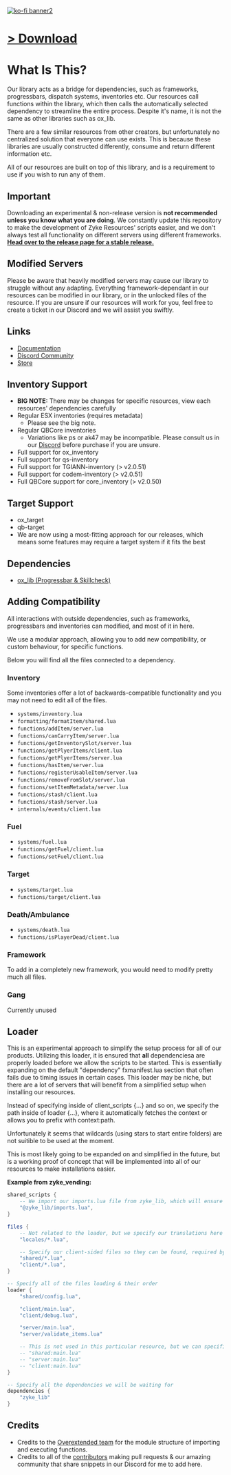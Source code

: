 [![ko-fi banner2](https://github.com/user-attachments/assets/42eff455-5757-4888-ad88-d61893edcc33)](https://ko-fi.com/zykeresources)

# [> Download](https://github.com/ZykeWasTaken/zyke_lib/releases/latest)

# What Is This?

Our library acts as a bridge for dependencies, such as frameworks, progressbars, dispatch systems, inventories etc. Our resources call functions within the library, which then calls the automatically selected dependency to streamline the entire process. Despite it's name, it is not the same as other libraries such as ox_lib.

There are a few similar resources from other creators, but unfortunately no centralized solution that everyone can use exists. This is because these libraries are usually constructed differently, consume and return different information etc.

All of our resources are built on top of this library, and is a requirement to use if you wish to run any of them.

## Important

Downloading an experimental & non-release version is **not recommended unless you know what you are doing**. We constantly update this repository to make the development of Zyke Resources' scripts easier, and we don't always test all functionality on different servers using different frameworks. **[Head over to the release page for a stable release.](https://github.com/ZykeWasTaken/zyke_lib/releases/latest)**

## Modified Servers

Please be aware that heavily modified servers may cause our library to struggle without any adapting. Everything framework-dependant in our resources can be modified in our library, or in the unlocked files of the resource. If you are unsure if our resources will work for you, feel free to create a ticket in our Discord and we will assist you swiftly.

## Links

-   [Documentation](https://docs.zykeresources.com/free-resources/zyke-lib)
-   [Discord Community](https://discord.zykeresources.com/)
-   [Store](https://store.zykeresources.com/)

## Inventory Support

-   **BIG NOTE:** There may be changes for specific resources, view each resources' dependencies carefully
-   Regular ESX inventories (requires metadata)
  	- Please see the big note.
-   Regular QBCore inventories
  	- Variations like ps or ak47 may be incompatible. Please consult us in our [Discord](https://discord.zykeresources.com) before purchase if you are unsure.
-   Full support for ox_inventory
-   Full support for qs-inventory
-   Full support for TGIANN-inventory (> v2.0.51)
-   Full support for codem-inventory (> v2.0.51)
-   Full QBCore support for core_inventory (> v2.0.50)

## Target Support

-   ox_target
-   qb-target
-   We are now using a most-fitting approach for our releases, which means some features may require a target system if it fits the best

## Dependencies

-   [ox_lib (Progressbar & Skillcheck)](https://github.com/overextended/ox_lib)

## Adding Compatibility

All interactions with outside dependencies, such as frameworks, progressbars and inventories can modified, and most of it in here.

We use a modular approach, allowing you to add new compatibility, or custom behaviour, for specific functions.

Below you will find all the files connected to a dependency.

### Inventory

Some inventories offer a lot of backwards-compatible functionality and you may not need to edit all of the files.

-   `systems/inventory.lua`
-   `formatting/formatItem/shared.lua`
-   `functions/addItem/server.lua`
-   `functions/canCarryItem/server.lua`
-   `functions/getInventorySlot/server.lua`
-   `functions/getPlyerItems/client.lua`
-   `functions/getPlyerItems/server.lua`
-   `functions/hasItem/server.lua`
-   `functions/registerUsableItem/server.lua`
-   `functions/removeFromSlot/server.lua`
-   `functions/setItemMetadata/server.lua`
-   `functions/stash/client.lua`
-   `functions/stash/server.lua`
-   `internals/events/client.lua`

### Fuel

-   `systems/fuel.lua`
-   `functions/getFuel/client.lua`
-   `functions/setFuel/client.lua`

### Target

-   `systems/target.lua`
-   `functions/target/client.lua`

### Death/Ambulance

-   `systems/death.lua`
-   `functions/isPlayerDead/client.lua`

### Framework

To add in a completely new framework, you would need to modify pretty much all files.

### Gang

Currently unused

## Loader

This is an experimental approach to simplify the setup process for all of our products. Utilizing this loader, it is ensured that **all** dependenciesa are properly loaded before we allow the scripts to be started. This is essentially expanding on the default "dependency" fxmanifest.lua section that often fails due to timing issues in certain cases. This loader may be niche, but there are a lot of servers that will benefit from a simplified setup when installing our resources.

Instead of specifying inside of client_scripts {...} and so on, we specify the path inside of loader {...}, where it automatically fetches the context or allows you to prefix with context:path.

Unfortunately it seems that wildcards (using stars to start entire folders) are not suitible to be used at the moment.

This is most likely going to be expanded on and simplified in the future, but is a working proof of concept that will be implemented into all of our resources to make installations easier.

**Example from zyke_vending:**

```lua
shared_scripts {
	-- We import our imports.lua file from zyke_lib, which will ensure our entire resource along with it's dependencies
	"@zyke_lib/imports.lua",
}

files {
	-- Not related to the loader, but we specify our translations here too
	"locales/*.lua",

	-- Specify our client-sided files so they can be found, required by Cfx
	"shared/*.lua",
	"client/*.lua",
}

-- Specify all of the files loading & their order
loader {
	"shared/config.lua",

	"client/main.lua",
	"client/debug.lua",

	"server/main.lua",
	"server/validate_items.lua"

	-- This is not used in this particular resource, but we can specifically ensure context by doing this:
	-- "shared:main.lua"
	-- "server:main.lua"
	-- "client:main.lua"
}

-- Specify all the dependencies we will be waiting for
dependencies {
	"zyke_lib"
}
```

## Credits

-   Credits to the [Overextended team](https://github.com/overextended/ox_lib) for the module structure of importing and executing functions.
-   Credits to all of the [contributors](https://github.com/ZykeWasTaken/zyke_lib/graphs/contributors) making pull requests & our amazing community that share snippets in our Discord for me to add here.

